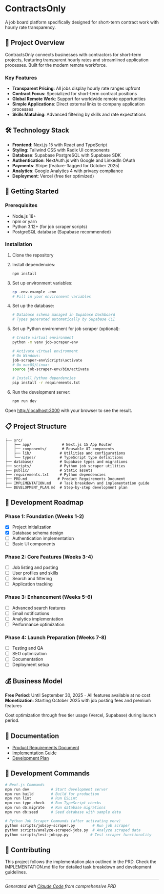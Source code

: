 # ContractsOnly

A job board platform specifically designed for short-term contract work with hourly rate transparency.

## 🎯 Project Overview

ContractsOnly connects businesses with contractors for short-term projects, featuring transparent hourly rates and streamlined application processes. Built for the modern remote workforce.

### Key Features

- **Transparent Pricing**: All jobs display hourly rate ranges upfront
- **Contract Focus**: Specialized for short-term contract positions
- **Global Remote Work**: Support for worldwide remote opportunities
- **Simple Applications**: Direct external links to company application processes
- **Skills Matching**: Advanced filtering by skills and rate expectations

## 🛠️ Technology Stack

- **Frontend**: Next.js 15 with React and TypeScript
- **Styling**: Tailwind CSS with Radix UI components
- **Database**: Supabase PostgreSQL with Supabase SDK
- **Authentication**: NextAuth.js with Google and LinkedIn OAuth
- **Payments**: Stripe (feature-flagged for October 2025)
- **Analytics**: Google Analytics 4 with privacy compliance
- **Deployment**: Vercel (free tier optimized)

## 🚀 Getting Started

### Prerequisites

- Node.js 18+ 
- npm or yarn
- Python 3.12+ (for job scraper scripts)
- PostgreSQL database (Supabase recommended)

### Installation

1. Clone the repository
2. Install dependencies:
   ```bash
   npm install
   ```

3. Set up environment variables:
   ```bash
   cp .env.example .env
   # Fill in your environment variables
   ```

4. Set up the database:
   ```bash
   # Database schema managed in Supabase Dashboard
   # Types generated automatically by Supabase CLI
   ```

5. Set up Python environment for job scraper (optional):
   ```bash
   # Create virtual environment
   python -m venv job-scraper-env
   
   # Activate virtual environment
   # On Windows:
   job-scraper-env\Scripts\activate
   # On macOS/Linux:
   source job-scraper-env/bin/activate
   
   # Install Python dependencies
   pip install -r requirements.txt
   ```

6. Run the development server:
   ```bash
   npm run dev
   ```

Open [http://localhost:3000](http://localhost:3000) with your browser to see the result.

## 📋 Project Structure

```
├── src/
│   ├── app/              # Next.js 15 App Router
│   ├── components/       # Reusable UI components
│   ├── lib/             # Utilities and configurations
│   └── types/           # TypeScript type definitions
├── database/            # Supabase types and migrations
├── scripts/             # Python job scraper utilities
├── public/              # Static assets
├── requirements.txt     # Python dependencies
├── PRD.md              # Product Requirements Document
├── IMPLEMENTATION.md    # Task breakdown and implementation guide
└── DEVELOPMENT_PLAN.md  # Step-by-step development plan
```

## 🎯 Development Roadmap

### Phase 1: Foundation (Weeks 1-2)
- [x] Project initialization
- [x] Database schema design
- [ ] Authentication implementation
- [ ] Basic UI components

### Phase 2: Core Features (Weeks 3-4)
- [ ] Job listing and posting
- [ ] User profiles and skills
- [ ] Search and filtering
- [ ] Application tracking

### Phase 3: Enhancement (Weeks 5-6)
- [ ] Advanced search features
- [ ] Email notifications
- [ ] Analytics implementation
- [ ] Performance optimization

### Phase 4: Launch Preparation (Weeks 7-8)
- [ ] Testing and QA
- [ ] SEO optimization
- [ ] Documentation
- [ ] Deployment setup

## 💰 Business Model

**Free Period**: Until September 30, 2025 - All features available at no cost
**Monetization**: Starting October 2025 with job posting fees and premium features

Cost optimization through free tier usage (Vercel, Supabase) during launch period.

## 📄 Documentation

- [Product Requirements Document](./PRD.md)
- [Implementation Guide](./IMPLEMENTATION.md)
- [Development Plan](./DEVELOPMENT_PLAN.md)

## 🔧 Development Commands

```bash
# Next.js Commands
npm run dev          # Start development server
npm run build        # Build for production
npm run lint         # Run ESLint
npm run type-check   # Run TypeScript checks
npm run db:migrate   # Run database migrations
npm run db:seed      # Seed database with sample data

# Python Job Scraper Commands (after activating venv)
python scripts/jobspy-scraper.py        # Run job scraper
python scripts/analyze-scraped-jobs.py  # Analyze scraped data
python scripts/test-jobspy.py          # Test scraper functionality
```

## 🤝 Contributing

This project follows the implementation plan outlined in the PRD. Check the IMPLEMENTATION.md file for detailed task breakdown and development guidelines.

---

*Generated with [Claude Code](https://claude.ai/code) from comprehensive PRD*
